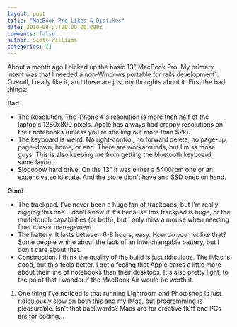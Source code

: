 ```yaml
---
layout: post
title: "MacBook Pro Likes & Dislikes"
date: 2010-08-27T00:00:00.000Z
comments: false
author: Scott Williams
categories: []
---
```

About a month ago I picked up the basic 13" MacBook Pro. My primary intent was that I needed a non-Windows portable for rails development<span>1</span>. Overall, I really like it, and these are just my thoughts about it. First the bad things:

<b>Bad</b>

* The Resolution. The iPhone 4's resolution is more than half of the laptop's 1280x800 pixels. Apple has always had crappy resolutions on their notebooks (unless you're shelling out more than $2k).
* The keyboard is weird. No right-control, no forward delete, no page-up, page-down, home, or end. There are workarounds, but I miss those guys. This is also keeping me from getting the bluetooth keyboard; same layout.
* Slooooow hard drive. On the 13" it was either a 5400rpm one or an expensive solid state. And the store didn't have and SSD ones on hand.

<b>Good</b>

* The trackpad. I've never been a huge fan of trackpads, but I'm really digging this one. I don't know if it's because this trackpad is huge, or the multi-touch capabilities (or both), but I only miss a mouse when needing finer cursor management.
* The battery. It lasts between 6-8 hours, easy. How do you not like that? Some people whine about the lack of an interchangable battery, but I don't care about that.
* Construction. I think the quality of the build is just ridiculous. The iMac is good, but this feels better. I get a feeling that Apple cares a little more about their line of notebooks than their desktops. It's also pretty light, to the point that I wonder if the MacBook Air would be worth it.

1. One thing I've noticed is that running Lightroom and Photoshop is just ridiculously slow on both this and my iMac, but programming is pleasurable. Isn't that backwards? Macs are for creative fluff and PCs are for coding...